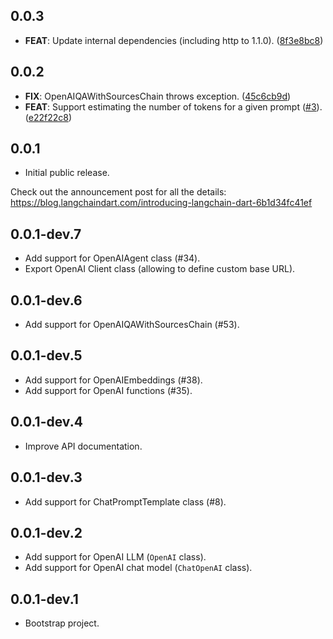 ## 0.0.3

- **FEAT**: Update internal dependencies (including http to 1.1.0). ([8f3e8bc8](https://github.com/davidmigloz/langchain_dart/commit/8f3e8bc811df5c8bdba2c7e33b6c53ea0c2edad4))

## 0.0.2

 - **FIX**: OpenAIQAWithSourcesChain throws exception. ([45c6cb9d](https://github.com/davidmigloz/langchain_dart/commit/45c6cb9d32be670902dd2fe4cb92597765590d85))
 - **FEAT**: Support estimating the number of tokens for a given prompt ([#3](https://github.com/davidmigloz/langchain_dart/issues/3)). ([e22f22c8](https://github.com/davidmigloz/langchain_dart/commit/e22f22c89f188a019b96a7c0003dbd26471bebb7))

## 0.0.1

- Initial public release.

Check out the announcement post for all the details:
https://blog.langchaindart.com/introducing-langchain-dart-6b1d34fc41ef

## 0.0.1-dev.7

- Add support for OpenAIAgent class (#34).
- Export OpenAI Client class (allowing to define custom base URL).

## 0.0.1-dev.6

- Add support for OpenAIQAWithSourcesChain (#53).

## 0.0.1-dev.5

- Add support for OpenAIEmbeddings (#38).
- Add support for OpenAI functions (#35).

## 0.0.1-dev.4

- Improve API documentation.

## 0.0.1-dev.3

- Add support for ChatPromptTemplate class (#8).

## 0.0.1-dev.2

- Add support for OpenAI LLM (`OpenAI` class).
- Add support for OpenAI chat model (`ChatOpenAI` class).

## 0.0.1-dev.1

- Bootstrap project.
